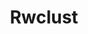 ---
title: "Rwclust"
excerpt: "Implements a random walk clustering algorithm for weighted graphs."
header:
  teaser: /assets/images/rwclust.png
redirect_to: https://cran.r-project.org/web/packages/Rwclust/vignettes/basic_usage.html
---